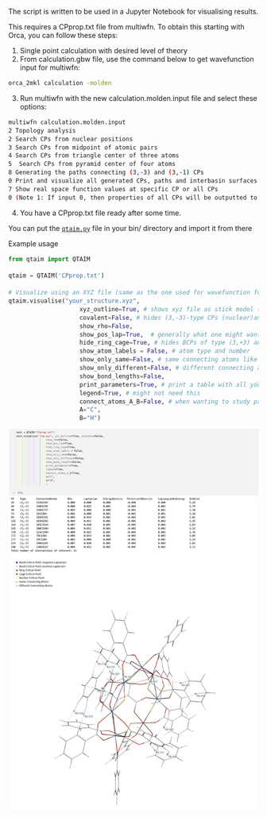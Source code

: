 The script is written to be used in a Jupyter Notebook for visualising results.

This requires a CPprop.txt file from multiwfn. To obtain this starting with Orca, you can follow these steps:
1. Single point calculation with desired level of theory
2. From calculation.gbw file, use the command below to get wavefunction input for multiwfn:
```bash
orca_2mkl calculation -molden
```
3. Run multiwfn with the new calculation.molden.input file and select these options:
```bash
multiwfn calculation.molden.input
2 Topology analysis
2 Search CPs from nuclear positions
3 Search CPs from midpoint of atomic pairs
4 Search CPs from triangle center of three atoms
5  Search CPs from pyramid center of four atoms
8 Generating the paths connecting (3,-3) and (3,-1) CPs
0 Print and visualize all generated CPs, paths and interbasin surfaces (make sure all CPs have been found)
7 Show real space function values at specific CP or all CPs
0 (Note 1: If input 0, then properties of all CPs will be outputted to CPprop.txt in current folder (and if you feel the output speed is slow, you can input -1 to avoid outputting ESP, which is the most expensive one))
```
4. You have a CPprop.txt file ready after some time.

You can put the [`qtaim.py`](https://github.com/jak713/qtaim_vis/blob/main/qtaim.py) file in your bin/ directory and import it from there

Example usage
```python
from qtaim import QTAIM

qtaim = QTAIM('CPprop.txt')

# Visualize using an XYZ file (same as the one used for wavefunction for multiwfn) for atomic coordinates
qtaim.visualise("your_structure.xyz",
                    xyz_outline=True, # shows xyz file as stick model (useful)
                    covalent=False, # hides (3,-3)-type CPs (nuclear)and non-positive BCPs
                    show_rho=False, 
                    show_pos_lap=True,  # generally what one might want for non-covalent interactions
                    hide_ring_cage=True, # hides BCPs of type (3,+3) and (3,+1)
                    show_atom_labels = False, # atom type and number
                    show_only_same=False, # same connecting atoms like 1C2C C -- C
                    show_only_different=False, # different connecting atoms like 201N59H for N -- H
                    show_bond_lengths=False, 
                    print_parameters=True, # print a table with all you want to know for only the displayed (as per these options) BCPs
                    legend=True, # might not need this
                    connect_atoms_A_B=False, # when wanting to study particular interactions e.g. O and H for hydrogen bonding
                    A="C",
                    B="H")
```

![example](pics/screenshot.png)
